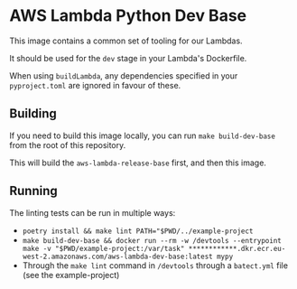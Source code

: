 # AWS Lambda Python Dev Base

This image contains a common set of tooling for our Lambdas.

It should be used for the `dev` stage in your Lambda's Dockerfile.

When using `buildLambda`, any dependencies specified in your `pyproject.toml` are ignored in favour of these.

## Building

If you need to build this image locally, you can run `make build-dev-base` from the root of this repository.

This will build the `aws-lambda-release-base` first, and then this image.

## Running

The linting tests can be run in multiple ways:

- `poetry install && make lint PATH="$PWD/../example-project`
- `make build-dev-base && docker run --rm -w /devtools --entrypoint make -v "$PWD/example-project:/var/task" ************.dkr.ecr.eu-west-2.amazonaws.com/aws-lambda-dev-base:latest mypy`
- Through the `make lint` command in `/devtools` through a `batect.yml` file (see the example-project)
